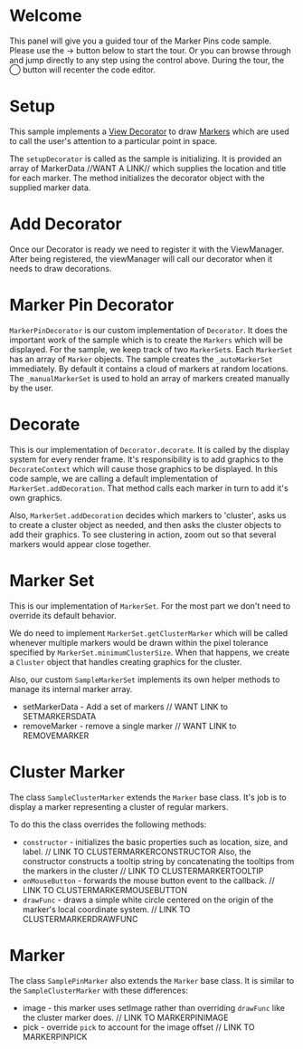 # Welcome

This panel will give you a guided tour of the Marker Pins code sample.  Please use the &#x02192; button below to start the tour.  Or you can browse through and jump directly to any step using the control above.  During the tour, the &#x025ef;  button will recenter the code editor.

[_metadata_:annotation]:- "SETUPDECORATOR"

# Setup

This sample implements a [View Decorator](https://www.itwinjs.org/learning/frontend/viewdecorations/) to draw [Markers](https://www.itwinjs.org/learning/frontend/markers/) which are used to call the user's attention to a particular point in space.

The `setupDecorator` is called as the sample is initializing.  It is provided an array of MarkerData //WANT A LINK// which supplies the location and title for each marker.  The method initializes the decorator object with the supplied marker data.

[_metadata_:annotation]:- "SETUPDECORATOR"

# Add Decorator

Once our Decorator is ready we need to register it with the ViewManager.  After being registered, the viewManager will call our decorator when it needs to draw decorations.

[_metadata_:annotation]:- "ENABLEDECORATIONS"

# Marker Pin Decorator

`MarkerPinDecorator` is our custom implementation of `Decorator`.  It does the important work of the sample which is to create the `Markers` which will be displayed.  For the sample, we keep track of two `MarkerSet`s.  Each `MarkerSet` has an array of `Marker` objects.  The sample creates the `_autoMarkerSet` immediately.  By default it contains a cloud of markers at random locations.  The `_manualMarkerSet` is used to hold an array of markers created manually by the user.

[_metadata_:annotation]:- "MARKERPINDECORATOR"

# Decorate

This is our implementation of `Decorator.decorate`.  It is called by the display system for every render frame.  It's responsibility is to add graphics to the `DecorateContext` which will cause those graphics to be displayed.  In this code sample, we are calling a default implementation of `MarkerSet.addDecoration`.  That method calls each marker in turn to add it's own graphics.

Also, `MarkerSet.addDecoration` decides which markers to 'cluster', asks us to create a cluster object as needed, and then asks the cluster objects to add their graphics.  To see clustering in action, zoom out so that several markers would appear close together.

[_metadata_:annotation]:- "DECORATE"

# Marker Set

This is our implementation of `MarkerSet`.  For the most part we don't need to override its default behavior.

We do need to implement `MarkerSet.getClusterMarker` which will be called whenever multiple markers would be drawn within the pixel tolerance specified by `MarkerSet.minimumClusterSize`.  When that happens, we create a `Cluster` object that handles creating graphics for the cluster.

Also, our custom `SampleMarkerSet` implements its own helper methods to manage its internal marker array.

- setMarkerData - Add a set of markers  // WANT LINK to SETMARKERSDATA
- removeMarker - remove a single marker // WANT LINK to REMOVEMARKER

[_metadata_:annotation]:- "SAMPLEMARKERSET"

# Cluster Marker

The class `SampleClusterMarker` extends the `Marker` base class.  It's job is to display a marker representing a cluster of regular markers.

To do this the class overrides the following methods:

- `constructor` - initializes the basic properties such as location, size, and label. // LINK TO CLUSTERMARKERCONSTRUCTOR  Also, the constructor constructs a tooltip string by concatenating the tooltips from the markers in the cluster // LINK TO CLUSTERMARKERTOOLTIP
- `onMouseButton` - forwards the mouse button event to the callback.  // LINK TO CLUSTERMARKERMOUSEBUTTON
- `drawFunc` - draws a simple white circle centered on the origin of the marker's local coordinate system.  // LINK TO CLUSTERMARKERDRAWFUNC

# Marker

The class `SamplePinMarker` also extends the `Marker` base class.  It is similar to the `SampleClusterMarker` with these differences:

- image - this marker uses setImage rather than overriding `drawFunc` like the cluster marker does.  // LINK TO MARKERPINIMAGE
- pick - override `pick` to account for the image offset // LINK TO MARKERPINPICK

